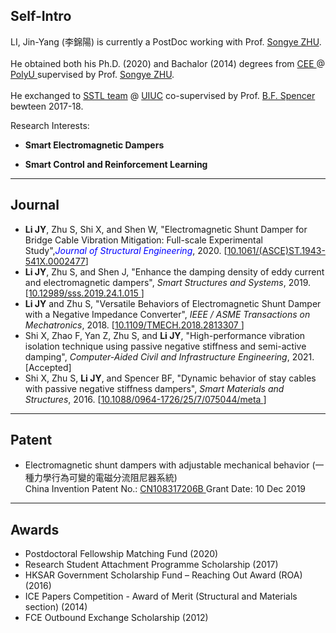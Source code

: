 ## Self-Intro

LI, Jin-Yang (李錦陽) is currently a PostDoc working with Prof. <a href="https://songyezhu.wixsite.com/mysite">Songye ZHU</a>.
<br><br>
He obtained both his Ph.D. (2020) and Bachalor (2014) degrees from <a href="https://www.polyu.edu.hk/en/cee/"> CEE </a> @ <a href="https://polyu.edu.hk/"> PolyU </a> supervised by Prof. <a href="https://songyezhu.wixsite.com/mysite">Songye ZHU</a>.
<br><br>
He exchanged to <a href="http://sstl.cee.illinois.edu/li_jinyang/"> SSTL team</a> @ <a href="https://illinois.edu/"> UIUC</a> co-supervised by Prof. <a href="https://cee.illinois.edu/directory/profile/bfs">B.F. Spencer</a> bewteen 2017-18.

Research Interests: <br>
- **Smart Electromagnetic Dampers** <br>

- **Smart Control and Reinforcement Learning** <br>

---

## Journal
* **Li JY**, Zhu S, Shi X, and Shen W, "Electromagnetic Shunt Damper for Bridge Cable Vibration Mitigation: Full-scale Experimental Study",<span style="color:blue">*Journal of Structural Engineering*</span>, 2020. [<a href="https://ascelibrary.org/doi/full/10.1061/%28ASCE%29ST.1943-541X.0002477">10.1061/(ASCE)ST.1943-541X.0002477</a>]
* **Li JY**, Zhu S, and Shen J, "Enhance the damping density of eddy current and electromagnetic dampers", *Smart Structures and Systems*, 2019. [<a href="https://doi.org/10.12989/sss.2019.24.1.015">10.12989/sss.2019.24.1.015 </a>]
* **Li JY** and Zhu S, "Versatile Behaviors of Electromagnetic Shunt Damper with a Negative Impedance Converter", *IEEE / ASME Transactions on Mechatronics*, 2018. [<a href="https://ieeexplore.ieee.org/document/8309311">10.1109/TMECH.2018.2813307 </a>]
* Shi X, Zhao F, Yan Z, Zhu S, and **Li JY**, "High-performance vibration isolation technique using passive negative stiffness and semi-active damping", *Computer-Aided Civil and Infrastructure Engineering*, 2021. [Accepted]
* Shi X, Zhu S, **Li JY**, and Spencer BF, "Dynamic behavior of stay cables with passive negative stiffness dampers", *Smart Materials and Structures*, 2016. [<a href="https://iopscience.iop.org/article/10.1088/0964-1726/25/7/075044/meta">10.1088/0964-1726/25/7/075044/meta </a>]

---

## Patent
* Electromagnetic shunt dampers with adjustable mechanical behavior (一種力學行為可變的電磁分流阻尼器系統)<br>
China Invention Patent No.: <a href="https://patents.google.com/patent/CN108317206B">CN108317206B </a>  Grant Date: 10 Dec 2019

---
## Awards
* Postdoctoral Fellowship Matching Fund (2020)	
* Research Student Attachment Programme Scholarship (2017)	
* HKSAR Government Scholarship Fund – Reaching Out Award (ROA) (2016)
* ICE Papers Competition - Award of Merit (Structural and Materials section) (2014)
* FCE Outbound Exchange Scholarship (2012)

